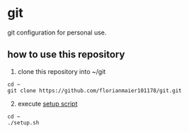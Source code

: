 # git
git configuration for personal use.

## how to use this repository
1. clone this repository into ~/git
``` shell
cd ~
git clone https://github.com/florianmaier101178/git.git
```
2. execute [setup script](https://github.com/florianmaier101178/git/blob/master/setup.sh)
``` shell
cd ~
./setup.sh
```
